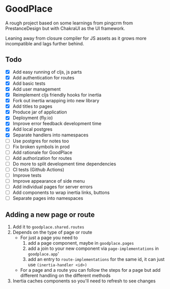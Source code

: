 # GoodPlace

A rough project based on some learnings from pingcrm from PrestanceDesign but
with ChakraUI as the UI framework.

Leaning away from closure compiler for JS assets as it grows more incompatible
and lags further behind.

## Todo

- [x] Add easy running of cljs, js parts
- [x] Add authentication for routes
- [x] Add basic tests
- [x] Add user management
- [x] Reimplement cljs friendly hooks for inertia
- [x] Fork out inertia wrapping into new library
- [x] Add titles to pages
- [x] Produce jar of application
- [x] Deployment (fly.io)
- [x] Improve error feedback development time
- [x] Add local postgres
- [x] Separate handlers into namespaces
- [ ] Use postgres for notes too
- [ ] Fix broken symbols in prod
- [ ] Add rationale for GoodPlace
- [ ] Add authorization for routes
- [ ] Do more to split development time dependencies
- [ ] CI tests (Github Actions)
- [ ] Improve tests
- [ ] Improve appearance of side menu
- [ ] Add individual pages for server errors
- [ ] Add components to wrap inertia links, buttons
- [ ] Separate pages into namespaces

## Adding a new page or route

1) Add it to `goodplace.shared.routes`
2) Depends on the type of page or route
    * For just a page you need to
      1) add a page component, maybe in `goodplace.pages`
      2) add a join to your new component via `page-implementations` in `goodplace.app`'
      3) add an entry to `route-implementations` for the same id, it can just
      use `(inertia-handler <id>)`
    * For a page and a route you can follow the steps for a page but add
      different handling on the different methods
3) Inertia caches components so you'll need to refresh to see changes


